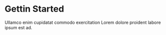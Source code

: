 # Gettin Started

Ullamco enim cupidatat commodo exercitation Lorem dolore proident labore ipsum est ad.